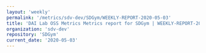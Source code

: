 ```yaml
---
layout: 'weekly'
permalink: '/metrics/sdv-dev/SDGym/WEEKLY-REPORT-2020-05-03'
title: 'DAI Lab OSS Metrics Metrics report for SDGym | WEEKLY-REPORT-2020-05-03'
organization: 'sdv-dev'
repository: 'SDGym'
current_date: '2020-05-03'
---
```


